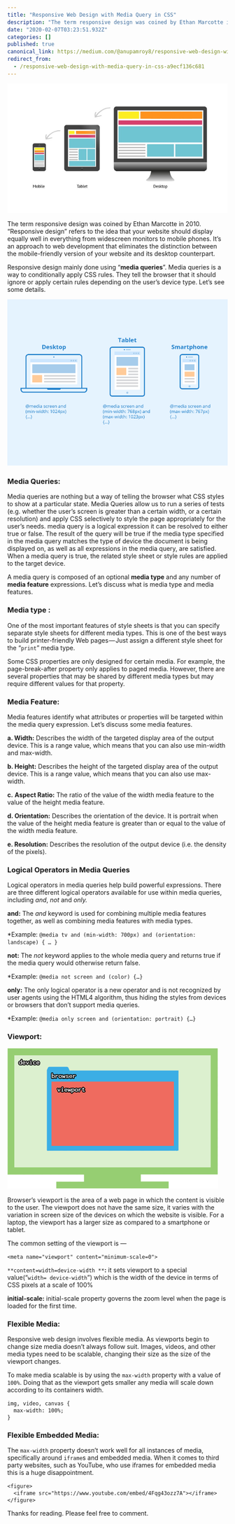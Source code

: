 ```yaml
---
title: "Responsive Web Design with Media Query in CSS"
description: "The term responsive design was coined by Ethan Marcotte in 2010. “Responsive design” refers to the idea that your website should display…"
date: "2020-02-07T03:23:51.932Z"
categories: []
published: true
canonical_link: https://medium.com/@anupamroy8/responsive-web-design-with-media-query-in-css-a9ecf136c681
redirect_from:
  - /responsive-web-design-with-media-query-in-css-a9ecf136c681
---
```


![](./asset-1.jpeg)

The term responsive design was coined by Ethan Marcotte in 2010. “Responsive design” refers to the idea that your website should display equally well in everything from widescreen monitors to mobile phones. It’s an approach to web development that eliminates the distinction between the mobile-friendly version of your website and its desktop counterpart.

Responsive design mainly done using “**media queries**”. Media queries is a way to conditionally apply CSS rules. They tell the browser that it should ignore or apply certain rules depending on the user’s device type. Let’s see some details.

![](./asset-2.png)

### Media Queries:

Media queries are nothing but a way of telling the browser what CSS styles to show at a particular state. Media Queries allow us to run a series of tests (e.g. whether the user’s screen is greater than a certain width, or a certain resolution) and apply CSS selectively to style the page appropriately for the user’s needs. media query is a logical expression it can be resolved to either true or false. The result of the query will be true if the media type specified in the media query matches the type of device the document is being displayed on, as well as all expressions in the media query, are satisfied. When a media query is true, the related style sheet or style rules are applied to the target device.

A media query is composed of an optional **media type** and any number of **media feature** expressions. Let’s discuss what is media type and media features.

### Media type :

One of the most important features of style sheets is that you can specify separate style sheets for different media types. This is one of the best ways to build printer-friendly Web pages — Just assign a different style sheet for the “`print`” media type.

Some CSS properties are only designed for certain media. For example, the page-break-after property only applies to paged media. However, there are several properties that may be shared by different media types but may require different values for that property.

### Media Feature:

Media features identify what attributes or properties will be targeted within the media query expression. Let’s discuss some media features.

**a. Width:** Describes the width of the targeted display area of the output device. This is a range value, which means that you can also use min-width and max-width.

**b. Height:** Describes the height of the targeted display area of the output device. This is a range value, which means that you can also use max-width.

**c.** **Aspect Ratio:** The ratio of the value of the width media feature to the value of the height media feature.

**d. Orientation:** Describes the orientation of the device. It is portrait when the value of the height media feature is greater than or equal to the value of the width media feature.

**e. Resolution:** Describes the resolution of the output device (i.e. the density of the pixels).

### Logical Operators in Media Queries

Logical operators in media queries help build powerful expressions. There are three different logical operators available for use within media queries, including _and_, _not_ and _only._

**and:** The _and_ keyword is used for combining multiple media features together, as well as combining media features with media types.

\*Example: `@media tv and (min-width: 700px) and (orientation: landscape) { … }`

**not:** The _not_ keyword applies to the whole media query and returns true if the media query would otherwise return false.

\*Example: `@media not screen and (color) {…}`

**only:** The only logical operator is a new operator and is not recognized by user agents using the HTML4 algorithm, thus hiding the styles from devices or browsers that don’t support media queries.

\*Example: `@media only screen and (orientation: portrait) {…}`

### Viewport:

![](./asset-3.png)

Browser’s viewport is the area of a web page in which the content is visible to the user. The viewport does not have the same size, it varies with the variation in screen size of the devices on which the website is visible. For a laptop, the viewport has a larger size as compared to a smartphone or tablet.

The common setting of the viewport is —

```
<meta name="viewport" content="minimum-scale=0">
```

`**content=width=device-width **`**:** it sets viewport to a special value(“`width= device-width`”) which is the width of the device in terms of CSS pixels at a scale of 100%

**initial-scale:** initial-scale property governs the zoom level when the page is loaded for the first time.

### Flexible Media:

Responsive web design involves flexible media. As viewports begin to change size media doesn’t always follow suit. Images, videos, and other media types need to be scalable, changing their size as the size of the viewport changes.

To make media scalable is by using the `max-width` property with a value of `100%`. Doing that as the viewport gets smaller any media will scale down according to its containers width.

```
img, video, canvas {
  max-width: 100%;
}
```

### Flexible Embedded Media:

The `max-width` property doesn’t work well for all instances of media, specifically around `iframe`s and embedded media. When it comes to third party websites, such as YouTube, who use iframes for embedded media this is a huge disappointment.

```
<figure>
  <iframe src="https://www.youtube.com/embed/4Fqg43ozz7A"></iframe>
</figure>
```

Thanks for reading. Please feel free to comment.
